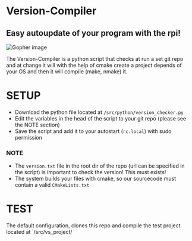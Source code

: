# Version-Compiler
## Easy autoupdate of your program with the rpi!
![Gopher image](https://travis-ci.org/RBEGamer/Version-Compiler.svg?branch=master)



The Version-Compiler is a python script that checks at run a set git repo and at change it will
with the help of cmake create a project depends of your OS and then it will compile (make, nmake) it.

# SETUP
* Download the python file located at `/src/python/version_checker.py`
* Edit the variables in the head of the script to your git repo (please see the NOTE section)
* Save the script and add it to your autostart (`rc.local`) with sudo permission

### NOTE
* The `version.txt` file in the root dir of the repo (url can be specified in the script) is important to check the version! This must exists!
* The system builds your files with cmake, so our sourcecode must contain a valid `CMakeLists.txt`

# TEST
The default configuration, clones this repo and compile the test project located at `/src/vs_project/
